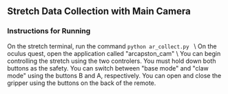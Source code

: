 ## Stretch Data Collection with Main Camera

### Instructions for Running 
On the stretch terminal, run the command `python ar_collect.py ` \\
On the oculus quest, open the application called "arcapston_cam" \\ 
You can begin controlling the stretch using the two controlers. You must hold down both buttons as the safety. You can switch between "base mode" and "claw mode" using the buttons B and A, respectively. You can open and close the gripper using the buttons on the back of the remote. 

